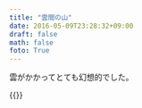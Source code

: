 ```yaml
---
title: "雲間の山"
date: 2016-05-09T23:28:32+09:00
draft: false
math: false
foto: True
---
```


雲がかかってとても幻想的でした。

{{<fancybox text="雲間の山" src="DSC_0528.jpg">}}